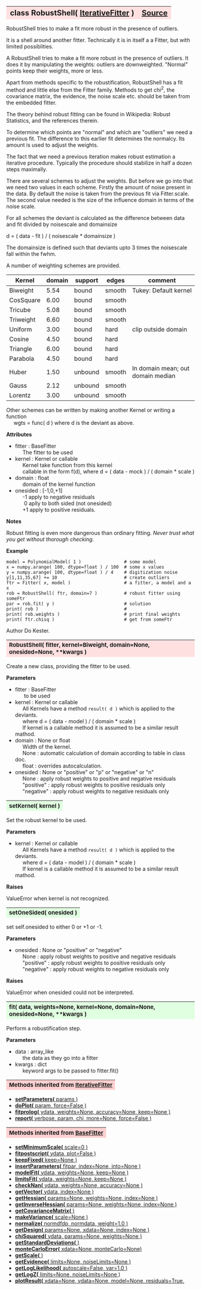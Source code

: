 ---
---
<br><br>

<a name="RobustShell"></a>
<table><thead style="background-color:#FFE0E0; width:100%; font-size:20px"><tr><th style="text-align:left">
<strong>class RobustShell(</strong> <a href="./IterativeFitter.html">IterativeFitter</a> )</th><th style="text-align:right"><a href=https://github.com/dokester/BayesicFitting/blob/master/BayesicFitting/source/RobustShell.py target=_blank>Source</a></th></tr></thead></table>

RobustShell tries to make a fit more robust in the presence of outliers.

It is a shell around another fitter. Technically it is in itself a
a Fitter, but with limited possiblities.

A RobustShell tries to make a fit more robust in the presence of outliers.
It does it by manipulating the weights: outliers are
downweighted. "Normal" points keep their weights, more or less.

Apart from methods specific to the robustification, RobustShell has a fit method
and little else from the Fitter family. Methods to get chi<sup>2</sup>,
the covariance matrix, the evidence, the noise scale etc. should be taken from
the embedded fitter.

The theory behind robust fitting can be found in Wikipedia: Robust Statistics,
and the references therein.

To determine which points are "normal" and which are "outliers" we
need a previous fit. The difference to this earlier fit determines
the normalcy. Its amount is used to adjust the weights.

The fact that we need a previous iteration makes robust estimation a
iterative procedure.
Typically the procedure should stabilize in half a dozen steps maximally.

There are several schemes to adjust the weights. But before we go into that
we need two values in each scheme.
Firstly the amount of noise present in the data. By default the noise
is taken from the previous fit via Fitter.scale.
The second value needed is the size of the influence domain in terms
of the noise scale.

For all schemes the deviant is calculated as the difference
between data and fit divided by noisescale and domainsize

d = ( data - fit ) / ( noisescale * domainsize )

The domainsize is defined such that deviants upto 3 times the noisescale fall
within the fwhm.

A number of weighting schemes are provided.

| Kernel    | domain | support | edges | comment                |
|-----------|--------|---------|-------|------------------------|
| Biweight  |   5.54 |  bound  | smooth| Tukey: Default kernel  |
| CosSquare |   6.00 |  bound  | smooth|                        |
| Tricube   |   5.08 |  bound  | smooth|                        |
| Triweight |   6.60 |  bound  | smooth|                        |
| Uniform   |   3.00 |  bound  | hard  | clip outside domain    |
| Cosine    |   4.50 |  bound  | hard  |                        |
| Triangle  |   6.00 |  bound  | hard  |                        |
| Parabola  |   4.50 |  bound  | hard  |                        |
| Huber     |   1.50 | unbound | smooth| In domain mean; out domain median |
| Gauss     |   2.12 | unbound | smooth|                        |
| Lorentz   |   3.00 | unbound | smooth|                        |


Other schemes can be written by making another Kernel or writing a function
<br>&nbsp;&nbsp;&nbsp;&nbsp; wgts = func( d )
where d is the deviant as above.

<b>Attributes</b>

* fitter  :  BaseFitter
<br>&nbsp;&nbsp;&nbsp;&nbsp; The fitter to be used
* kernel  :  Kernel or callable
<br>&nbsp;&nbsp;&nbsp;&nbsp; Kernel take function from this kernel
<br>&nbsp;&nbsp;&nbsp;&nbsp; callable in the form f(d), where d = ( data - mock ) / ( domain * scale )
* domain  :  float
<br>&nbsp;&nbsp;&nbsp;&nbsp; domain of the kernel function
* onesided  :  [-1,0,+1]
<br>&nbsp;&nbsp;&nbsp;&nbsp; -1 apply to negative residuals
<br>&nbsp;&nbsp;&nbsp;&nbsp;&nbsp; 0 aplly to both sided (not onesided)
<br>&nbsp;&nbsp;&nbsp;&nbsp; +1 apply to positive residuals.


<b>Notes</b>

Robust fitting is even more dangerous than ordinary fitting.
*Never trust what you get without thorough checking.*

<b>Example</b>

    model = PolynomialModel( 1 )                # some model
    x = numpy.arange( 100, dtype=float ) / 100  # some x values
    y = numpy.arange( 100, dtype=float ) / 4    # digitization noise
    y[1,11,35,67] += 10                         # create outliers
    ftr = Fitter( x, model )                    # a fitter, a model and a x
    rob = RobustShell( ftr, domain=7 )          # robust fitter using someFtr
    par = rob.fit( y )                          # solution
    print( rob )                                #
    print( rob.weights )                        # print final weights
    print( ftr.chisq )                          # get from someFtr

Author       Do Kester.


<a name="RobustShell"></a>
<table><thead style="background-color:#FFE0E0; width:100%; font-size:15px"><tr><th style="text-align:left">
<strong>RobustShell(</strong> fitter, kernel=Biweight, domain=None, onesided=None, **kwargs )
</th></tr></thead></table>

Create a new class, providing the fitter to be used.

<b>Parameters</b>

* fitter  :  BaseFitter
<br>&nbsp;&nbsp;&nbsp;&nbsp;&nbsp; to be used
* kernel  :  Kernel or callable
<br>&nbsp;&nbsp;&nbsp;&nbsp; All Kernels have a method `result( d )` which is applied to the deviants.
<br>&nbsp;&nbsp;&nbsp;&nbsp; where d = ( data - model ) / ( domain * scale )
<br>&nbsp;&nbsp;&nbsp;&nbsp; If kernel is a callable method it is assumed to be a similar result mathod.
* domain  :  None or float
<br>&nbsp;&nbsp;&nbsp;&nbsp; Width of the kernel.
<br>&nbsp;&nbsp;&nbsp;&nbsp; None : automatic calculation of domain according to table in class doc.
<br>&nbsp;&nbsp;&nbsp;&nbsp; float : overrides autocalculation.
* onesided  :  None or "positive" or "p" or "negative" or "n"
<br>&nbsp;&nbsp;&nbsp;&nbsp; None : apply robust weights to positive and negative residuals
<br>&nbsp;&nbsp;&nbsp;&nbsp; "positive" : apply robust weights to positive residuals only
<br>&nbsp;&nbsp;&nbsp;&nbsp; "negative" : apply robust weights to negative residuals only


<a name="setKernel"></a>
<table><thead style="background-color:#E0FFE0; width:100%; font-size:15px"><tr><th style="text-align:left">
<strong>setKernel(</strong> kernel ) 
</th></tr></thead></table>
Set the robust kernel to be used.

<b>Parameters</b>

* kernel  :  Kernel or callable
<br>&nbsp;&nbsp;&nbsp;&nbsp; All Kernels have a method `result( d )` which is applied to the deviants.
<br>&nbsp;&nbsp;&nbsp;&nbsp; where d = ( data - model ) / ( domain * scale )
<br>&nbsp;&nbsp;&nbsp;&nbsp; If kernel is a callable method it is assumed to be a similar result mathod.

<b>Raises</b>

ValueError when kernel is not recognized.


<a name="setOneSided"></a>
<table><thead style="background-color:#E0FFE0; width:100%; font-size:15px"><tr><th style="text-align:left">
<strong>setOneSided(</strong> onesided ) 
</th></tr></thead></table>
set self.onesided to either 0 or +1 or -1.

<b>Parameters</b>

* onesided  :  None or "positive" or "negative"
<br>&nbsp;&nbsp;&nbsp;&nbsp; None : apply robust weights to positive and negative residuals
<br>&nbsp;&nbsp;&nbsp;&nbsp; "positive" : apply robust weights to positive residuals only
<br>&nbsp;&nbsp;&nbsp;&nbsp; "negative" : apply robust weights to negative residuals only

<b>Raises</b>

ValueError when onesided could not be interpreted.


<a name="fit"></a>
<table><thead style="background-color:#E0FFE0; width:100%; font-size:15px"><tr><th style="text-align:left">
<strong>fit(</strong> data, weights=None, kernel=None, domain=None, onesided=None, **kwargs ) 
</th></tr></thead></table>
Perform a robustification step.

<b>Parameters</b>

* data  :  array_like
<br>&nbsp;&nbsp;&nbsp;&nbsp; the data as they go into a fitter
* kwargs  :  dict
<br>&nbsp;&nbsp;&nbsp;&nbsp; keyword args to be passed to fitter.fit()

<table><thead style="background-color:#FFD0D0; width:100%; font-size:15px"><tr><th style="text-align:left">
<strong>Methods inherited from</strong> <a href="./IterativeFitter.html">IterativeFitter</a></th></tr></thead></table>


* [<strong>setParameters(</strong> params )](./IterativeFitter.md#setParameters)
* [<strong>doPlot(</strong> param, force=False )](./IterativeFitter.md#doPlot)
* [<strong>fitprolog(</strong> ydata, weights=None, accuracy=None, keep=None ) ](./IterativeFitter.md#fitprolog)
* [<strong>report(</strong> verbose, param, chi, more=None, force=False ) ](./IterativeFitter.md#report)


<table><thead style="background-color:#FFD0D0; width:100%; font-size:15px"><tr><th style="text-align:left">
<strong>Methods inherited from</strong> <a href="./BaseFitter.html">BaseFitter</a></th></tr></thead></table>


* [<strong>setMinimumScale(</strong> scale=0 ) ](./BaseFitter.md#setMinimumScale)
* [<strong>fitpostscript(</strong> ydata, plot=False ) ](./BaseFitter.md#fitpostscript)
* [<strong>keepFixed(</strong> keep=None ) ](./BaseFitter.md#keepFixed)
* [<strong>insertParameters(</strong> fitpar, index=None, into=None ) ](./BaseFitter.md#insertParameters)
* [<strong>modelFit(</strong> ydata, weights=None, keep=None )](./BaseFitter.md#modelFit)
* [<strong>limitsFit(</strong> ydata, weights=None, keep=None ) ](./BaseFitter.md#limitsFit)
* [<strong>checkNan(</strong> ydata, weights=None, accuracy=None )](./BaseFitter.md#checkNan)
* [<strong>getVector(</strong> ydata, index=None )](./BaseFitter.md#getVector)
* [<strong>getHessian(</strong> params=None, weights=None, index=None )](./BaseFitter.md#getHessian)
* [<strong>getInverseHessian(</strong> params=None, weights=None, index=None )](./BaseFitter.md#getInverseHessian)
* [<strong>getCovarianceMatrix(</strong> )](./BaseFitter.md#getCovarianceMatrix)
* [<strong>makeVariance(</strong> scale=None )](./BaseFitter.md#makeVariance)
* [<strong>normalize(</strong> normdfdp, normdata, weight=1.0 ) ](./BaseFitter.md#normalize)
* [<strong>getDesign(</strong> params=None, xdata=None, index=None )](./BaseFitter.md#getDesign)
* [<strong>chiSquared(</strong> ydata, params=None, weights=None )](./BaseFitter.md#chiSquared)
* [<strong>getStandardDeviations(</strong> )](./BaseFitter.md#getStandardDeviations)
* [<strong>monteCarloError(</strong> xdata=None, monteCarlo=None)](./BaseFitter.md#monteCarloError)
* [<strong>getScale(</strong> )](./BaseFitter.md#getScale)
* [<strong>getEvidence(</strong> limits=None, noiseLimits=None )](./BaseFitter.md#getEvidence)
* [<strong>getLogLikelihood(</strong> autoscale=False, var=1.0 ) ](./BaseFitter.md#getLogLikelihood)
* [<strong>getLogZ(</strong> limits=None, noiseLimits=None )](./BaseFitter.md#getLogZ)
* [<strong>plotResult(</strong> xdata=None, ydata=None, model=None, residuals=True,](./BaseFitter.md#plotResult)
